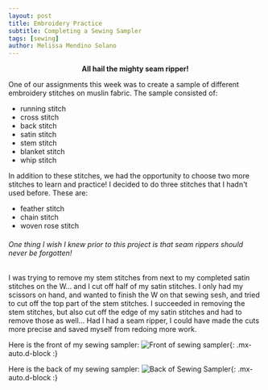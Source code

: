 ```yaml
---
layout: post
title: Embroidery Practice
subtitle: Completing a Sewing Sampler
tags: [sewing]
author: Melissa Mendino Solano
---
```


<center><b>All hail the mighty seam ripper!</b></center>

One of our assignments this week was to create a sample of different embroidery stitches on muslin fabric.
The sample consisted of:
+ running stitch
+ cross stitch
+ back stitch
+ satin stitch
+ stem stitch
+ blanket stitch
+ whip stitch

In addition to these stitches, we had the opportunity to choose two more stitches to learn and practice! I decided to do three stitches that I hadn't used before. These are:
+ feather stitch
+ chain stitch
+ woven rose stitch

###### One thing I wish I knew prior to this project is that seam rippers should never be forgotten!
I was trying to remove my stem stitches from next to my completed satin stitches on the W... and I cut off half of my satin stitches. I only had my scissors on hand, and wanted to finish the W on that sewing sesh, and tried to cut off the top part of the stem stitches. I succeeded in removing the stem stitches, but also cut off the edge of my satin stitches and had to remove those as well... Had I had a seam ripper, I could have made the cuts more precise and saved myself from redoing more work. 

Here is the front of my sewing sampler: 
![Front of sewing sampler](https://github.com/mmendino/mmendino.github.io/blob/master/assets/img/SewingSamplerFront.jpg?raw=true){: .mx-auto.d-block :}

Here is the back of my sewing sampler:
![Back of Sewing Sampler](https://github.com/mmendino/mmendino.github.io/blob/master/assets/img/SewingSamplerBack.jpg?raw=true){: .mx-auto.d-block :}





